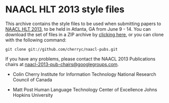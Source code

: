 NAACL HLT 2013 style files
====================

This archive contains the style files to be used when submitting papers to
[NAACL HLT 2013](http://naacl2013.naacl.org), to be held in Atlanta, GA from June 9 - 14.  You can
download the set of files in a ZIP archive by
[clicking here](https://github.com/cherryc/naacl-pubs/zipball/master), or you can clone with the
following command:

    git clone git://github.com/cherryc/naacl-pubs.git

If you have any problems, please contact the NAACL 2013 Publications chairs at
[naacl-2013-pub-chairs@googlegroups.com](mailto:naacl-2013-pub-chairs@googlegroups.com).

- Colin Cherry
  Institute for Information Technology
  National Research Council of Canada

- Matt Post
  Human Language Technology Center of Excellence
  Johns Hopkins University


